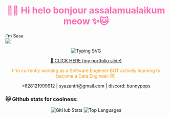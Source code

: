 <h1 align="center" style="color: #ff69b4;">🍓✨ Hi helo bonjour assalamualaikum meow ✨🐱</h1>

I'm Sasa <br>
![](https://komarev.com/ghpvc/?username=syazantri&color=f792b7)

<p align="center">
  <img src="https://readme-typing-svg.demolab.com?font=Fira+Code&duration=3000&pause=1000&color=F78DA7&center=true&width=435&lines=Helo%2C+please+see+my+projects;I+like+cats+and+im+open+to+work;Contact+me+if+you+are+interested+%F0%9F%A5%BA" alt="Typing SVG" />
</p>

<p align="center">
  <a href="bit.ly/syazantri">
    📎 CLICK HERE (my portfolio slide)
  </a>
</p>

<p align="center" style="color: #f39c12;">(I'm currently working as a Software Engineer BUT actively learning to become a Data Engineer 😼)</p>

<p align="center">
+628121999912 | syazantri@gmail.com | discord: bunnypops
</p>

### 🐱 Github stats for coolness:

<p align="center">
  <img src="https://github-readme-stats.vercel.app/api?username=syazantri&show_icons=true&hide=stars&theme=rose_pine&icon_color=74597d&title_color=381408&text_color=a37188&bg_color=fcedd2" alt="GitHub Stats" />
  <img src="https://github-readme-stats.vercel.app/api/top-langs/?username=syazantri&layout=compact&theme=rose_pine&title_color=381408&text_color=a37188&bg_color=fcedd2" alt="Top Languages" />
</p>
